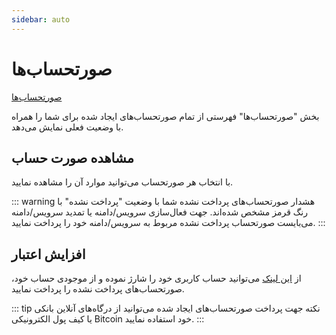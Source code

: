 ```yaml
---
sidebar: auto
---
```


# صورتحساب‌ها

[صورتحساب‌ها](https://www.ehost.ir/billing/clientarea.php?action=invoices)

بخش "صورتحساب‌ها" فهرستی از تمام صورتحساب‌های ایجاد شده برای شما را همراه با وضعیت فعلی نمایش می‌‌دهد.

## مشاهده صورت حساب
با انتخاب هر صورتحساب می‌توانید موارد آن را مشاهده نمایید.

::: warning هشدار
صورتحساب‌های پرداخت نشده شما با وضعیت "پرداخت نشده" با رنگ قرمز مشخص شده‌اند. جهت فعال‌سازی سرویس/دامنه یا تمدید سرویس/دامنه می‌بایست صورتحساب پرداخت نشده مربوط به سرویس/دامنه خود را پرداخت نمایید.
::: 

## افزایش اعتبار

از
[این لینک](https://www.ehost.ir/billing/clientarea.php?action=addfunds)
می‌توانید حساب کاربری خود را شارژ نموده و از موجودی حساب خود، صورتحساب‌های پرداخت نشده را پرداخت نمایید.

::: tip نکته
جهت پرداخت صورتحساب‌های ایجاد شده می‌توانید از درگاه‌های آنلاین بانکی یا کیف پول الکترونیکی Bitcoin خود استفاده نمایید.
:::